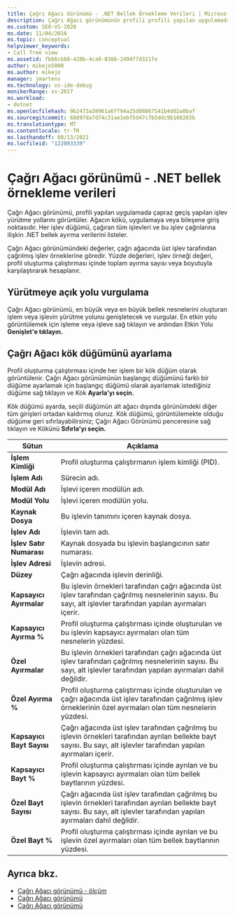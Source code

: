 ```yaml
---
title: Çağrı Ağacı Görünümü - .NET Bellek Örnekleme Verileri | Microsoft Docs
description: Çağrı Ağacı görünümünün profili profili yapılan uygulamada çapraz geçiş yapılan işlev yürütme yolları için .NET bellek örnekleme verilerini nasıl görüntüley olduğunu öğrenin.
ms.custom: SEO-VS-2020
ms.date: 11/04/2016
ms.topic: conceptual
helpviewer_keywords:
- Call Tree view
ms.assetid: fbb6cb60-420b-4ca9-8306-2494f7d321fe
author: mikejo5000
ms.author: mikejo
manager: jmartens
ms.technology: vs-ide-debug
monikerRange: vs-2017
ms.workload:
- dotnet
ms.openlocfilehash: 9b2473a38961a6ff94a25d08867541b4dd2a8baf
ms.sourcegitcommit: 68897da7d74c31ae1ebf5d47c7b5ddc9b108265b
ms.translationtype: MT
ms.contentlocale: tr-TR
ms.lasthandoff: 08/13/2021
ms.locfileid: "122093339"
---
```

# <a name="call-tree-view---net-memory-sampling-data"></a>Çağrı Ağacı görünümü - .NET bellek örnekleme verileri
Çağrı Ağacı görünümü, profili yapılan uygulamada çapraz geçiş yapılan işlev yürütme yollarını görüntüler. Ağacın kökü, uygulamaya veya bileşene giriş noktasıdır. Her işlev düğümü, çağıran tüm işlevleri ve bu işlev çağrılarına ilişkin .NET bellek ayırma verilerini listeler.

 Çağrı Ağacı görünümündeki değerler, çağrı ağacında üst işlev tarafından çağrılmış işlev örneklerine göredir. Yüzde değerleri, işlev örneği değeri, profil oluşturma çalıştırması içinde toplam ayırma sayısı veya boyutuyla karşılaştırarak hesaplanır.

## <a name="highlight-the-execution-hot-path"></a>Yürütmeye açık yolu vurgulama
 Çağrı Ağacı görünümü, en büyük veya en büyük bellek nesnelerini oluşturan işlem veya işlevin yürütme yolunu genişletecek ve vurgular. En etkin yolu görüntülemek için işleme veya işleve sağ tıklayın ve ardından Etkin Yolu **Genişlet'e tıklayın.**

## <a name="set-the-call-tree-root-node"></a>Çağrı Ağacı kök düğümünü ayarlama
 Profil oluşturma çalıştırması içinde her işlem bir kök düğüm olarak görüntülenir. Çağrı Ağacı görünümünün başlangıç düğümünü farklı bir düğüme ayarlamak için başlangıç düğümü olarak ayarlamak istediğiniz düğüme sağ tıklayın ve Kök **Ayarla'yı seçin.**

 Kök düğümü ayarda, seçili düğümün alt ağacı dışında görünümdeki diğer tüm girişleri ortadan kaldırmış oluruz. Kök düğümü, görüntülemekte olduğu düğüme geri sıfırlayabilirsiniz; Çağrı Ağacı Görünümü penceresine sağ tıklayın ve Kökünü **Sıfırla'yı seçin.**

|Sütun|Açıklama|
|------------|-----------------|
|**İşlem Kimliği**|Profil oluşturma çalıştırmanın işlem kimliği (PID).|
|**İşlem Adı**|Sürecin adı.|
|**Modül Adı**|İşlevi içeren modülün adı.|
|**Modül Yolu**|İşlevi içeren modülün yolu.|
|**Kaynak Dosya**|Bu işlevin tanımını içeren kaynak dosya.|
|**İşlev Adı**|İşlevin tam adı.|
|**İşlev Satır Numarası**|Kaynak dosyada bu işlevin başlangıcının satır numarası.|
|**İşlev Adresi**|İşlevin adresi.|
|**Düzey**|Çağrı ağacında işlevin derinliği.|
|**Kapsayıcı Ayırmalar**|Bu işlevin örnekleri tarafından çağrı ağacında üst işlev tarafından çağrılmış nesnelerinin sayısı. Bu sayı, alt işlevler tarafından yapılan ayırmaları içerir.|
|**Kapsayıcı Ayırma %**|Profil oluşturma çalıştırması içinde oluşturulan ve bu işlevin kapsayıcı ayırmaları olan tüm nesnelerin yüzdesi.|
|**Özel Ayırmalar**|Bu işlevin örnekleri tarafından çağrı ağacında üst işlev tarafından çağrılmış nesnelerinin sayısı. Bu sayı, alt işlevler tarafından yapılan ayırmaları dahil değildir.|
|**Özel Ayırma %**|Profil oluşturma çalıştırması içinde oluşturulan ve çağrı ağacında üst işlev tarafından çağrılmış işlev örneklerinin özel ayırmaları olan tüm nesnelerin yüzdesi.|
|**Kapsayıcı Bayt Sayısı**|Çağrı ağacında üst işlev tarafından çağrılmış bu işlevin örnekleri tarafından ayrılan bellekte bayt sayısı. Bu sayı, alt işlevler tarafından yapılan ayırmaları içerir.|
|**Kapsayıcı Bayt %**|Profil oluşturma çalıştırması içinde ayrılan ve bu işlevin kapsayıcı ayırmaları olan tüm bellek baytlarının yüzdesi.|
|**Özel Bayt Sayısı**|Çağrı ağacında üst işlev tarafından çağrılmış bu işlevin örnekleri tarafından ayrılan bellekte bayt sayısı. Bu sayı, alt işlevler tarafından yapılan ayırmaları dahil değildir.|
|**Özel Bayt %**|Profil oluşturma çalıştırması içinde ayrılan ve bu işlevin özel ayırmaları olan tüm bellek baytlarının yüzdesi.|

## <a name="see-also"></a>Ayrıca bkz.
- [Çağrı Ağacı görünümü - ölçüm](../profiling/call-tree-view-dotnet-memory-instrumentation-data.md)
- [Çağrı Ağacı görünümü](../profiling/call-tree-view-sampling-data.md)
- [Çağrı Ağacı görünümü](../profiling/call-tree-view-instrumentation-data.md)
